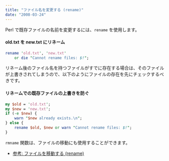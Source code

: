 ```yaml
---
title: "ファイル名を変更する (rename)"
date: "2008-03-24"
---
```


Perl で既存ファイルの名前を変更するには、`rename` を使用します。

#### old.txt を new.txt にリネーム

~~~ perl
rename 'old.txt', 'new.txt'
    or die "Cannot rename files: $!";
~~~

リネーム後のファイル名を持つファイルがすでに存在する場合は、そのファイルが上書きされてしまうので、以下のようにファイルの存在を先にチェックするべきです。

#### リネームでの既存ファイルの上書きを防ぐ

~~~ perl
my $old = 'old.txt';
my $new = 'new.txt';
if (-e $new) {
    warn "$new already exists.\n";
} else {
    rename $old, $new or warn "Cannot rename files: $!";
}
~~~

`rmname` 関数は、ファイルの移動にも使用することができます。

- [参考: ファイルを移動する (rename)](move.html)

